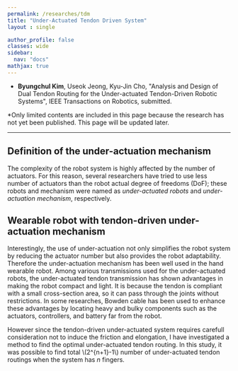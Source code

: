```yaml
---
permalink: /researches/tdm
title: "Under-Actuated Tendon Driven System"
layout : single

author_profile: false
classes: wide
sidebar:
  nav: "docs"
mathjax: true
---
```

- **Byungchul Kim**, Useok Jeong, Kyu-Jin Cho, "Analysis and Design of Dual Tendon Routing for the Under-actuated Tendon-Driven Robotic Systems", IEEE Transactions on Robotics, submitted.


*Only limited contents are included in this page because the research has not yet been published. This page will be updated later.

---

**Definition of the under-actuation mechanism**
---
The complexity of the robot system is highly affected by the number of actuators. For this reason, several researchers have tried to use less number of actuators than the robot actual degree of freedoms (DoF); these robots and mechanism were named as <i> under-actuated robots </i> and <i>under-actuation mechanism</i>, respectively.

**Wearable robot with tendon-driven under-actuation mechanism**
---
Interestingly, the use of under-actuation not only simplifies the robot system by reducing the actuator number but also provides the robot adaptability. Therefore the under-actuation mechanism has been well used in the hand wearable robot. Among various transmissions used for the under-actuated robots, the under-actuated tendon transmission has shown advantages in making the robot compact and light. It is because the tendon is compliant with a small cross-section area, so it can pass through the joints without restrictions. In some researches, Bowden cable has been used to enhance these advantages by locating heavy and bulky components such as the actuators, controllers, and battery far from the robot.

However since the tendon-driven under-actuated system requires carefull consideration not to induce the friction and elongation, I have investigated a method to find the optimal under-actuated tendon routing. In this study, it was possible to find total \\(2^{n+1}-1\\) number of under-actuated tendon routings when the system has $n$ fingers. 

